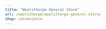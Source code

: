 ```yaml
---
title: "Woolsthorpe General Store"
url: /woolsthorpe/woolsthorpe-general-store/
shop: convenience
---
```

